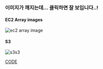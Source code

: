 ### 이미지가 깨지는데... 클릭하면 잘 보입니다..!


#### EC2 Array images

![ec2 array image](https://user-images.githubusercontent.com/51740388/84600165-67605680-aeb2-11ea-975f-0aa1ef29e62f.JPG)

#### S3

![s3s3](https://user-images.githubusercontent.com/51740388/84600160-64656600-aeb2-11ea-8e46-9189a428f289.JPG)


[CODE](https://github.com/our-sopt-server-team6/Ims/tree/master/homework7/practice)
